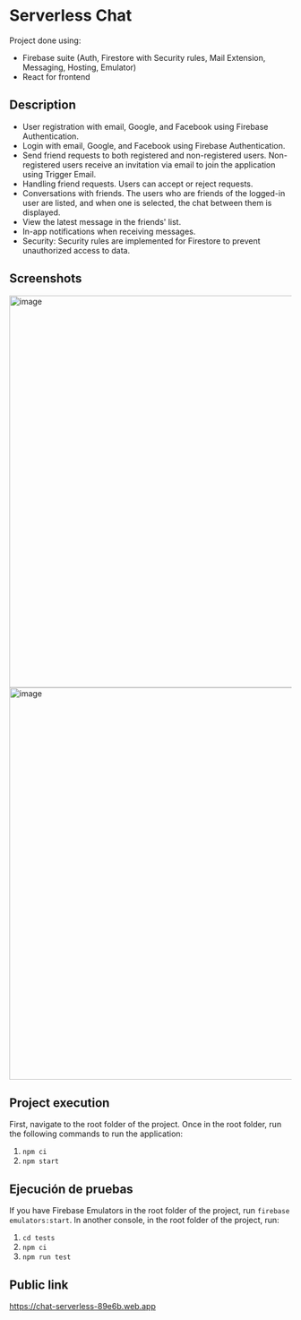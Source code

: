 # Serverless Chat

Project done using:
- Firebase suite (Auth, Firestore with Security rules, Mail Extension, Messaging, Hosting, Emulator)
- React for frontend

## Description

- User registration with email, Google, and Facebook using Firebase Authentication.
- Login with email, Google, and Facebook using Firebase Authentication.
- Send friend requests to both registered and non-registered users. Non-registered users receive an invitation via email to join the application using Trigger Email.
- Handling friend requests. Users can accept or reject requests.
- Conversations with friends. The users who are friends of the logged-in user are listed, and when one is selected, the chat between them is displayed.
- View the latest message in the friends' list.
- In-app notifications when receiving messages.
- Security: Security rules are implemented for Firestore to prevent unauthorized access to data.

## Screenshots

<img width="700" alt="image" src="https://github.com/santitopo/serverless-chat-firebase/assets/43559181/f2c82386-36dc-48b0-9c5b-296a352b6d83">

<img width="700" alt="image" src="https://github.com/santitopo/serverless-chat-firebase/assets/43559181/98a4e76c-4d3a-41d7-adc6-acd625ebc6d9">




## Project execution

First, navigate to the root folder of the project.
Once in the root folder, run the following commands to run the application:

1.  `npm ci`
2.  `npm start`

## Ejecución de pruebas

If you have Firebase Emulators in the root folder of the project, run `firebase emulators:start`.
In another console, in the root folder of the project, run:

1. `cd tests`
2. `npm ci`
3. `npm run test`

## Public link

https://chat-serverless-89e6b.web.app
